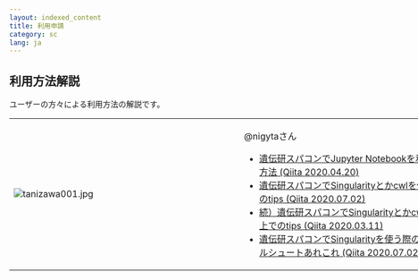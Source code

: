 ```yaml
---
layout: indexed_content
title: 利用申請
category: sc
lang: ja
---
```


## 利用方法解説 

ユーザーの方々による利用方法の解説です。
<table style="width: 803px;">
<tr>
<td style="width: 411.967px;"><img src="https://sc.ddbj.nig.ac.jp/ja/advanced-guide/tanizawa001.jpg/@@images/860fca9d-02e2-4cc7-a8a6-f37b068acf2a.jpeg" data-linktype="image" title="tanizawa001.jpg" class="image-inline" data-val="3e0d4534910c401395af38808d7d8377" data-scale="preview" alt="tanizawa001.jpg" id="__mcenew" /></td>
<td style="width: 389.033px;">
<p> </p>
<p>  @nigytaさん</p>
<ul>
<li><a href="https://qiita.com/nigyta/items/6cb321735dba0a6215b2" data-linktype="external" data-val="https://qiita.com/nigyta/items/6cb321735dba0a6215b2">遺伝研スパコンでJupyter Notebookを利用する方法 (Qiita 2020.04.20)</a></li>
<li><a href="https://qiita.com/nigyta/items/8de4412e590dad7bf2f8" data-linktype="external" data-val="https://qiita.com/nigyta/items/8de4412e590dad7bf2f8">遺伝研スパコンでSingularityとかcwlを使う上でのtips (Qiita 2020.07.02)</a></li>
<li><a href="https://qiita.com/nigyta/items/e62e8a307918f42baed2" data-linktype="external" data-val="https://qiita.com/nigyta/items/e62e8a307918f42baed2">続）遺伝研スパコンでSingularityとかcwlを使う上でのtips (Qiita 2020.03.11)</a></li>
<li><a href="https://qiita.com/nigyta/items/bf37787be6153bdbaed1" data-linktype="external" data-val="https://qiita.com/nigyta/items/bf37787be6153bdbaed1">遺伝研スパコンでSingularityを使う際のトラブルシュートあれこれ (Qiita 2020.07.02)</a></li>
</ul>
<p> </p>
</td>
</tr>
</table>
